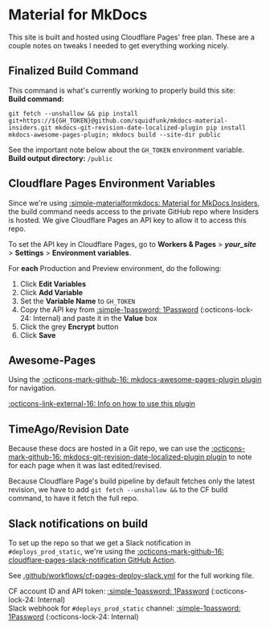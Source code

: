 # Material for MkDocs

This site is  built and hosted using Cloudflare Pages' free plan. These are a couple notes on tweaks I needed to get everything working nicely.

## Finalized Build Command
This command is what's currently working to properly build this site:  
**Build command:**  
```
git fetch --unshallow && pip install git+https://${GH_TOKEN}@github.com/squidfunk/mkdocs-material-insiders.git mkdocs-git-revision-date-localized-plugin pip install mkdocs-awesome-pages-plugin; mkdocs build --site-dir public
```
See the important note below about the `GH_TOKEN` environment variable.
**Build output directory:** `/public`

## Cloudflare Pages Environment Variables
Since we're using [:simple-materialformkdocs: Material for MkDocs Insiders](https://squidfunk.github.io/mkdocs-material/insiders/), the build command needs access to the private GitHub repo where Insiders is hosted. We give Cloudflare Pages an API key to allow it to access this repo.

To set the API key in Cloudflare Pages, go to **Workers & Pages** > ***your_site*** > **Settings** > **Environment variables**. 

For **each** Production and Preview environment, do the following:

1. Click **Edit Variables**
2. Click **Add Variable**
3. Set the **Variable Name** to `GH_TOKEN`
4. Copy the API key from [:simple-1password: 1Password](https://start.1password.com/open/i?a=B5NVCNGFJBCCLCDCN5FKFPGVBI&v=jsiictzq3qvzmkew4xt5mjqi6u&i=w5l45q5wofbqe4s2qhtyn4dk3a&h=blackcat-labs.1password.com) (:octicons-lock-24: Internal) and paste it in the **Value** box
5. Click the grey **Encrypt** button
6. Click **Save**

## Awesome-Pages
Using the [:octicons-mark-github-16: mkdocs-awesome-pages-plugin plugin](https://github.com/lukasgeiter/mkdocs-awesome-pages-plugin) for navigation.

[:octicons-link-external-16: Info on how to use this plugin](https://github.com/lukasgeiter/mkdocs-awesome-pages-plugin?tab=readme-ov-file#features)

## TimeAgo/Revision Date
Because these docs are hosted in a Git repo, we can use the [:octicons-mark-github-16: mkdocs-git-revision-date-localized-plugin plugin](https://github.com/timvink/mkdocs-git-revision-date-localized-plugin) to note for each page when it was last edited/revised.

Because Cloudflare Page's build pipeline by default fetches only the latest revision, we have to add `git fetch --unshallow &&` to the CF build command, to have it fetch the full repo.

## Slack notifications on build
To set up the repo so that we get a Slack notification in `#deploys_prod_static`, we're using the [:octicons-mark-github-16: cloudflare-pages-slack-notification GitHub Action](https://github.com/marketplace/actions/cloudflare-pages-slack-notification).

See [.github/workflows/cf-pages-deploy-slack.yml](https://github.com/blackcat-labs/blackcatlabs-wiki/blob/main/.github/workflows/cf-pages-deploy-slack.yml) for the full working file.

CF account ID and API token: [:simple-1password: 1Password](https://start.1password.com/open/i?a=B5NVCNGFJBCCLCDCN5FKFPGVBI&h=blackcat-labs.1password.com&i=ce362lirbcnmmjd4epqs26creq&v=jsiictzq3qvzmkew4xt5mjqi6u) (:octicons-lock-24: Internal)  
Slack webhook for `#deploys_prod_static` channel: [:simple-1password: 1Password](https://start.1password.com/open/i?a=B5NVCNGFJBCCLCDCN5FKFPGVBI&h=blackcat-labs.1password.com&i=kgeyqk4p5dmo6uslnmloouae5e&v=jsiictzq3qvzmkew4xt5mjqi6u) (:octicons-lock-24: Internal)

